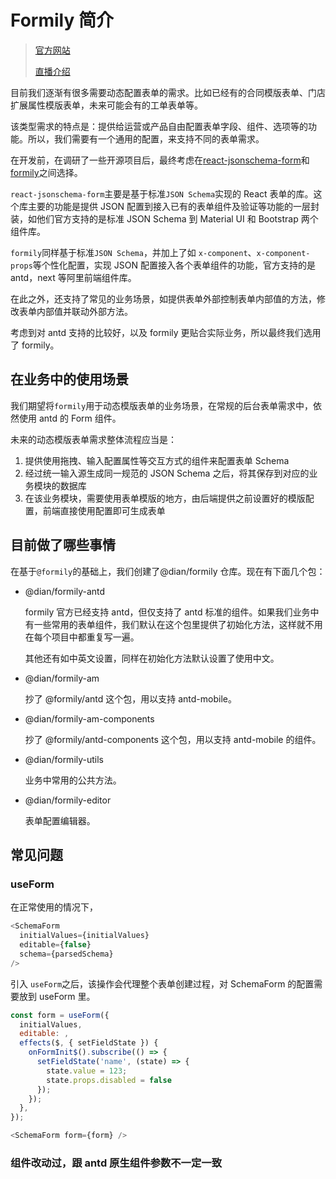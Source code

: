# Formily 简介

> [官方网站](http://formilyjs.org/)
>
> [直播介绍](https://www.bilibili.com/video/BV1Cg4y1873P)

目前我们逐渐有很多需要动态配置表单的需求。比如已经有的合同模版表单、门店扩展属性模版表单，未来可能会有的工单表单等。

该类型需求的特点是：提供给运营或产品自由配置表单字段、组件、选项等的功能。所以，我们需要有一个通用的配置，来支持不同的表单需求。

在开发前，在调研了一些开源项目后，最终考虑在[react-jsonschema-form](https://github.com/rjsf-team/react-jsonschema-form)和[formily](https://github.com/alibaba/formily)之间选择。

`react-jsonschema-form`主要是基于标准`JSON Schema`实现的 React 表单的库。这个库主要的功能是提供 JSON 配置到接入已有的表单组件及验证等功能的一层封装，如他们官方支持的是标准 JSON Schema 到 Material UI 和 Bootstrap 两个组件库。

`formily`同样基于标准`JSON Schema`，并加上了如 `x-component`、`x-component-props`等个性化配置，实现 JSON 配置接入各个表单组件的功能，官方支持的是 antd，next 等阿里前端组件库。

在此之外，还支持了常见的业务场景，如提供表单外部控制表单内部值的方法，修改表单内部值并联动外部方法。

考虑到对 antd 支持的比较好，以及 formily 更贴合实际业务，所以最终我们选用了 formily。

## 在业务中的使用场景

我们期望将`formily`用于动态模版表单的业务场景，在常规的后台表单需求中，依然使用 antd 的 Form 组件。

未来的动态模版表单需求整体流程应当是：

1. 提供使用拖拽、输入配置属性等交互方式的组件来配置表单 Schema
2. 经过统一输入源生成同一规范的 JSON Schema 之后，将其保存到对应的业务模块的数据库
3. 在该业务模块，需要使用表单模版的地方，由后端提供之前设置好的模版配置，前端直接使用配置即可生成表单

## 目前做了哪些事情

在基于`@formily`的基础上，我们创建了@dian/formily 仓库。现在有下面几个包：

- @dian/formily-antd

  formily 官方已经支持 antd，但仅支持了 antd 标准的组件。如果我们业务中有一些常用的表单组件，我们默认在这个包里提供了初始化方法，这样就不用在每个项目中都重复写一遍。

  其他还有如中英文设置，同样在初始化方法默认设置了使用中文。

- @dian/formily-am

  抄了 @formily/antd 这个包，用以支持 antd-mobile。

- @dian/formily-am-components

  抄了 @formily/antd-components 这个包，用以支持 antd-mobile 的组件。

- @dian/formily-utils

  业务中常用的公共方法。

- @dian/formily-editor

  表单配置编辑器。

## 常见问题

### useForm

在正常使用的情况下，

```js
<SchemaForm
  initialValues={initialValues}
  editable={false}
  schema={parsedSchema}
/>
```

引入 `useForm`之后，该操作会代理整个表单创建过程，对 SchemaForm 的配置需要放到 useForm 里。

```js
const form = useForm({
  initialValues,
  editable: ,
  effects($, { setFieldState }) {
    onFormInit$().subscribe(() => {
      setFieldState('name', (state) => {
        state.value = 123;
        state.props.disabled = false
      });
    });
  },
});

<SchemaForm form={form} />
```

### 组件改动过，跟 antd 原生组件参数不一定一致

